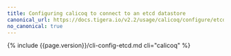 ```yaml
---
title: Configuring calicoq to connect to an etcd datastore
canonical_url: https://docs.tigera.io/v2.2/usage/calicoq/configure/etcd
no_canonical: true
---
```


{% include {{page.version}}/cli-config-etcd.md cli="calicoq" %}

